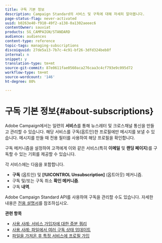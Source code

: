 ```yaml
---
title: 구독 기본 정보
description: Campaign Standard의 서비스 및 구독에 대해 자세히 알아봅니다.
page-status-flag: never-activated
uuid: b0263e40-f910-49f2-a138-0a1302aeeec6
contentOwner: sauviat
products: SG_CAMPAIGN/STANDARD
audience: audiences
content-type: reference
topic-tags: managing-subscriptions
discoiquuid: 27de5a13-7b7c-4c91-bf26-3dfd324beb8f
internal: n
snippet: y
translation-type: tm+mt
source-git-commit: 87e0611fae0560aca276caa3c4cf793e9c095d72
workflow-type: tm+mt
source-wordcount: '146'
ht-degree: 80%

---
```



# 구독 기본 정보{#about-subscriptions}

Adobe Campaign에서는 일련의 **서비스**&#x200B;를 통해 뉴스레터 및 크로스채널 통신을 만들고 관리할 수 있습니다. 해당 서비스를 구독(옵트인)한 프로필에만 메시지를 보낼 수 있습니다. 메시지를 만들 때 전용 필터를 사용하여 해당 프로필을 확인합니다.

구독 메커니즘을 설정하여 고객에게 이와 같은 서비스(특히 **이메일** 및 **랜딩 페이지**)를 구독할 수 있는 기회를 제공할 수 있습니다.

각 서비스에는 다음을 포함합니다.

* **구독** (옵트인) 및 **[!UICONTROL Unsubscription]** (옵트아웃) 메커니즘.
* 구독 및/또는 구독 취소 **확인 메커니즘**.
* 구독 **내역**.

Adobe Campaign Standard API를 사용하여 구독을 관리할 수도 있습니다. 자세한 내용은 [전용 설명서](../../api/using/creating-a-service.md)를 참조하십시오.

**관련 항목**

* [사용 사례: 서비스 가입자에 대한 증분 쿼리](../../automating/using/incremental-query-on-subscribers.md)
* [사용 사례: 파일에서 여러 구독 상태 업데이트](../../automating/using/updating-subscriptions-from-file.md)
* [파일을 가져온 후 특정 서비스에 프로필 가입](../../automating/using/subscribing-profiles-from-file.md)
